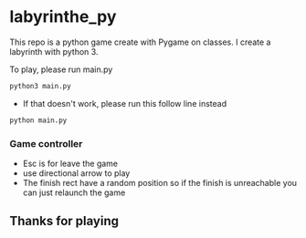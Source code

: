 # labyrinthe_py

This repo is a python game create with Pygame on classes.
I create a labyrinth with python 3.

To play, please run main.py
```bash
python3 main.py
```
- If that doesn't work, please run this follow line instead
```bash
python main.py
```
### Game controller
- Esc is for leave the game
- use directional arrow to play
- The finish rect have a random position so if the finish is unreachable you can just relaunch the game

## Thanks for playing

